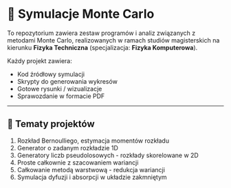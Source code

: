 # 🔬 Symulacje Monte Carlo

To repozytorium zawiera zestaw programów i analiz związanych z metodami Monte Carlo, realizowanych w ramach studiów magisterskich na kierunku **Fizyka Techniczna** (specjalizacja: **Fizyka Komputerowa**).

Każdy projekt zawiera:
- Kod źródłowy symulacji
- Skrypty do generowania wykresów
- Gotowe rysunki / wizualizacje
- Sprawozdanie w formacie PDF

---

## 📌 Tematy projektów 

1. Rozkład Bernoulliego, estymacja momentów rozkładu
2. Generator o zadanym rozkładzie 1D
3. Generatory liczb pseudolosowych - rozkłady skorelowane w 2D
4. Proste całkownie z szacowaniem wariancji
5. Całkowanie metodą warstwową - redukcja wariancji
6. Symulacja dyfuzji i absorpcji w układzie zakmniętym


